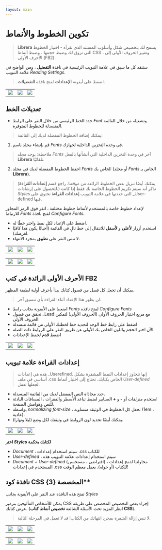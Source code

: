 ```yaml
---
layout: main
---
```


# تكوين الخطوط والأنماط

> **Librera** يسمح لك بتخصيص شكل وأسلوب المستند الذي تقرأه - اختيار الخطوط التي تروق لك وضبط حجمها ، وضبط أنماط CSS ، وتغيير الحروف الأولى إلى الأحرف الأولى (FB2).

ستنفذ كل ما سبق في علامة التبويب الرئيسية في نافذة **التفضيل** ، ومن الواضح في علامة التبويب _Reading Settings_.


> اضغط على أيقونة **الإعدادات** لفتح نافذة **التفضيلات**.

||||
|-|-|-|
|![](1.jpg)|![](2.jpg)|![](3.jpg)|

## تعديلات الخط

* حدد الخط الرئيسي من خلال النقر على الرابط _Font_ وتشغيله من خلال القائمة المنسدلة للخطوط المتوفرة.

> يمكنك إضافة الخطوط المفضلة لديك إلى القائمة:
1. قم بإنشاء مجلد باسم _Fonts_ في وحدة التخزين الداخلية لجهازك.
> ملاحظة: يوجد مجلد _Fonts_ آخر في وحدة التخزين الداخلية التي أنشأتها بالفعل **Librera** تلقائيًا.
2. احفظ الخطوط المفضلة لديك في مجلد _Fonts_ الخاص بك (أو مجلد _Fonts_ الخاص بـ **Librera**).
> (يمكنك أيضًا تنزيل بعض الخطوط الرائعة من موقعنا. راجع قسم **إعدادات القراءة** للحصول على إرشادات.)
> تذكر أنه سيتم تكريم الخطوط الخاصة بك فقط إذا كانت _Styles_ التي حددتها في علامة التبويب **إعدادات القراءة** تحتوي على _User-defined فيها.

لإعداد خطوط خاصة بالمستخدم لأنماط خطوط مختلفة ، انقر فوق الرمز المجاور للارتباط _Fonts_ لفتح نافذة _Configure Fonts_.

* اضغط على الإعداد لكل نمط واختر خطًا له.
* استخدم أزرار **لأعلى** و **لأسفل** للانتقال إلى خط تالٍ في القائمة (أحيانًا يكون هذا كافيًا لغرضك).
* لا تنس النقر على **تطبيق** بمجرد الانتهاء.

||||
|-|-|-|
|![](23.jpg)|![](4.jpg)|![](5.jpg)|

||||
|-|-|-|
|![](6.jpg)|![](42.jpg)|![](43.jpg)|

## الأحرف الأولى الرائدة في كتب FB2

يمكنك أن تجعل كل فصل من فصول كتابك يبدأ بأحرف أولية لطيفة المظهر.
 
> لن يظهر هذا الإعداد أثناء القراءة بأي تنسيق آخر.

* اضغط على الأيقونة بجانب رابط _Fonts_ لفتح نافذة _Configure Fonts_
* تحقق من فصول _Lead مع مربع اختيار الحروف الأولى (الحروف الأولى) لتمكين الحروف الأولى
* اضغط على رابط خط الوجه لتحديد خط لخطتك الأولى من قائمة منسدلة
* الآن اختر الحجم واللون الخاص بك الأولي عن طريق النقر على الروابط ذات الصلة
* اضغط **قدم** لحفظ الإعدادات

||||
|-|-|-|
|![](19.jpg)|![](20.jpg)|![](22.jpg)|


## **إعدادات القراءة** علامة تبويب

> هذه هي إعدادات _Userefined. إنها تتجاوز إعدادات النمط المشفرة بشكل أساسي في ملف .css الخاص بكتابك. تحتاج إلى اختيار أنماط _User-defined_ لجعلها تعمل.

* حدد محاذاة النص المفضل لديك من القائمة المنسدلة.
* استخدم منزلقات أو **-** و **+** الصنابير لضبط تباعد الأسطر والفقرات ، المسافات البادئة للنص وهوامش الصفحة.
* بواسطة _normalizing font-size_ ، تجعل كل الخطوط في الوثيقة متساوية (1em ، عادية).
* يمكنك أيضًا تحديد لون الروابط في وثيقتك لكل وضع (ليلا ونهارا).

||||
|-|-|-|
|![](8.jpg)|![](9.jpg)|![](10.jpg)|

**اختر _Styles_ لكتابك بحكمة**

* _Document_ ، سيتم استخدام إعدادات .css للكتاب
* _User-defined_ ، سيتم استخدام إعدادات علامة التبويب هذه
* _Document + User-defined_ (افتراضي ، مستحسن) ، محاولتنا لدمج إعدادات المستخدم في إعدادات .css للكتاب (أو حوله). يعمل معظم الوقت!

## نافذة كود CSS المخصصة {3}**

تفتح هذه النافذة عند النقر على الأيقونة بجانب _Styles_

يمكن للأشخاص المألوفين بترميز CSS إجراء بعض التخصيص المخصص على طريقة عرض كتابك. (انظر المزيد تحت الأسئلة الشائعة **تخصيص أنماط كتاب CSS**).

> لا تنس إزالة الشفرة بمجرد انتهائك من الكتاب! قد لا تعمل في المرحلة التالية.

||||
|-|-|-|
|![](11.jpg)|![](12.jpg)|![](13.jpg)|

||||
|-|-|-|
|![](14.jpg)|![](15.jpg)|![](16.jpg)|
